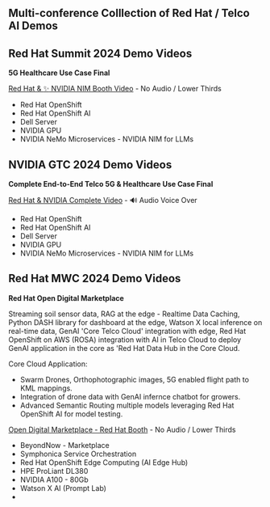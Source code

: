 ## Multi-conference Colllection of Red Hat / Telco AI Demos

## Red Hat Summit 2024 Demo Videos

**5G Healthcare Use Case Final**

[Red Hat & :sparkles: NVIDIA NIM Booth Video](https://www.youtube.com/watch?v=JTBvfeHUL3g) - No Audio / Lower Thirds

- Red Hat OpenShift
- Red Hat OpenShift AI
- Dell Server
- NVIDIA GPU
- NVIDIA NeMo Microservices - NVIDIA NIM for LLMs


## NVIDIA GTC 2024 Demo Videos


**Complete End-to-End Telco 5G & Healthcare Use Case Final**


[Red Hat & NVIDIA Complete Video](https://www.youtube.com/watch?v=iEL5FSmGY0M) - :loud_sound: Audio Voice Over

- Red Hat OpenShift
- Red Hat OpenShift AI
- Dell Server
- NVIDIA GPU
- NVIDIA NeMo Microservices - NVIDIA NIM for LLMs


## Red Hat MWC 2024 Demo Videos


**Red Hat Open Digital Marketplace**

Streaming soil sensor data, RAG at the edge - Realtime Data Caching, Python DASH library for dashboard at the edge, Watson X local inference on real-time data, GenAI 'Core Telco Cloud' integration with edge, Red Hat OpenShift on AWS (ROSA) integration with AI in Telco Cloud to deploy GenAI application in the core as 'Red Hat Data Hub in the Core Cloud.

Core Cloud Application:

- Swarm Drones, Orthophotographic images, 5G enabled flight path to KML mappings. 
- Integration of drone data with GenAI infernce chatbot for growers.
- Advanced Semantic Routing multiple models leveraging Red Hat OpenShift AI for model testing.


[Open Digital Marketplace - Red Hat Booth](https://www.youtube.com/watch?v=iEL5FSmGY0M) - No Audio / Lower Thirds

- BeyondNow - Marketplace
- Symphonica Service Orchestration
- Red Hat OpenShift Edge Computing (AI Edge Hub)
- HPE ProLiant DL380
- NVIDIA A100 - 80Gb
- Watson X AI (Prompt Lab)
- 





